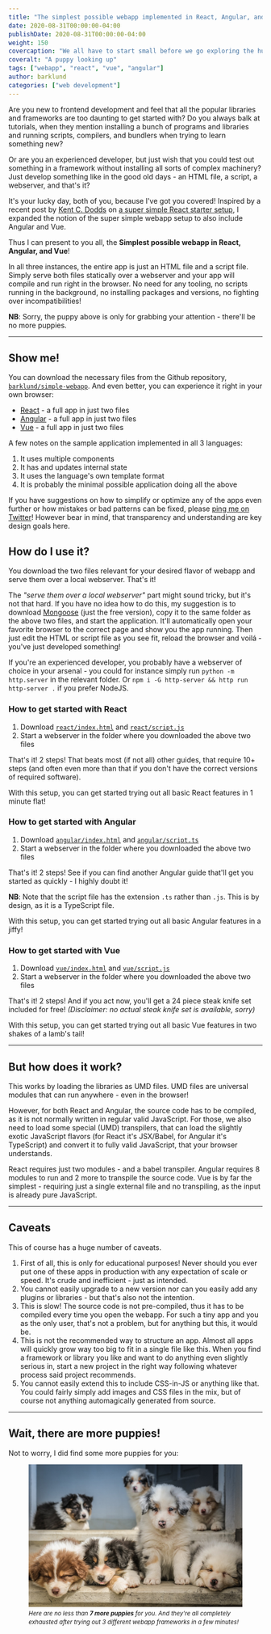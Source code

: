 ```yaml
---
title: "The simplest possible webapp implemented in React, Angular, and Vue"
date: 2020-08-31T00:00:00-04:00
publishDate: 2020-08-31T00:00:00-04:00
weight: 150
covercaption: "We all have to start small before we go exploring the huge and scary world of frontend"
coveralt: "A puppy looking up"
tags: ["webapp", "react", "vue", "angular"]
author: barklund
categories: ["web development"]
---
```


Are you new to frontend development and feel that all the popular libraries and frameworks are too daunting to get started with? Do you always balk at tutorials, when they mention installing a bunch of programs and libraries and running scripts, compilers, and bundlers when trying to learn something new?

Or are you an experienced developer, but just wish that you could test out something in a framework without installing all sorts of complex machinery? Just develop something like in the good old days - an HTML file, a script, a webserver, and that's it?

It's your lucky day, both of you, because I've got you covered! Inspired by a recent post by [Kent C. Dodds](https://twitter.com/kentcdodds/) on [a super simple React starter setup](https://kentcdodds.com/blog/super-simple-start-to-react/), I expanded the notion of the super simple webapp setup to also include Angular and Vue.

Thus I can present to you all, the **Simplest possible webapp in React, Angular, and Vue**!

In all three instances, the entire app is just an HTML file and a script file. Simply serve both files statically over a webserver and your app will compile and run right in the browser. No need for any tooling, no scripts running in the background, no installing packages and versions, no fighting over incompatibilities!

**NB**: Sorry, the puppy above is only for grabbing your attention - there'll be no more puppies.

---

## Show me!

You can download the necessary files from the Github repository, [`barklund/simple-webapp`](https://github.com/barklund/simple-webapp). And even better, you can experience it right in your own browser:

* [React](https://barklund.github.io/simple-webapp/public/react/) - a full app in just two files
* [Angular](https://barklund.github.io/simple-webapp/public/angular/) - a full app in just two files
* [Vue](https://barklund.github.io/simple-webapp/public/vue/) - a full app in just two files

A few notes on the sample application implemented in all 3 languages:

1. It uses multiple components
1. It has and updates internal state
1. It uses the language's own template format
1. It is probably the minimal possible application doing all the above

If you have suggestions on how to simplify or optimize any of the apps even further or how mistakes or bad patterns can be fixed, please [ping me on Twitter](https://twitter.com/barklund)! However bear in mind, that transparency and understanding are key design goals here.

## How do I use it?

You download the two files relevant for your desired flavor of webapp and serve them over a local webserver. That's it!

The _"serve them over a local webserver"_ part might sound tricky, but it's not that hard. If you have no idea how to do this, my suggestion is to download [Mongoose](https://www.cesanta.com/binary.html) (just the free version), copy it to the same folder as the above two files, and start the application. It'll automatically open your favorite browser to the correct page and show you the app running. Then just edit the HTML or script file as you see fit, reload the browser and voilá - you've just developed something!

If you're an experienced developer, you probably have a webserver of choice in your arsenal - you could for instance simply run `python -m http.server` in the relevant folder. Or `npm i -G http-server && http run http-server .` if you prefer NodeJS.

### How to get started with React

1. Download [`react/index.html`](https://raw.githubusercontent.com/barklund/simple-webapp/main/public/react/index.html) and [`react/script.js`](https://raw.githubusercontent.com/barklund/simple-webapp/main/public/react/script.js)
2. Start a webserver in the folder where you downloaded the above two files

That's it! 2 steps! That beats most (if not all) other guides, that require 10+ steps (and often even more than that if you don't have the correct versions of required software).

With this setup, you can get started trying out all basic React features in 1 minute flat!

### How to get started with Angular

1. Download [`angular/index.html`](https://raw.githubusercontent.com/barklund/simple-webapp/main/public/angular/index.html) and [`angular/script.ts`](https://raw.githubusercontent.com/barklund/simple-webapp/main/public/angular/script.ts)
2. Start a webserver in the folder where you downloaded the above two files

That's it! 2 steps! See if you can find another Angular guide that'll get you started as quickly - I highly doubt it!

**NB**: Note that the script file has the extension `.ts` rather than `.js`. This is by design, as it is a TypeScript file.

With this setup, you can get started trying out all basic Angular features in a jiffy!

### How to get started with Vue

1. Download [`vue/index.html`](https://raw.githubusercontent.com/barklund/simple-webapp/main/public/vue/index.html) and [`vue/script.js`](https://raw.githubusercontent.com/barklund/simple-webapp/main/public/vue/script.js)
2. Start a webserver in the folder where you downloaded the above two files

That's it! 2 steps! And if you act now, you'll get a 24 piece steak knife set included for free! _(Disclaimer: no actual steak knife set is available, sorry)_

With this setup, you can get started trying out all basic Vue features in two shakes of a lamb's tail!

--- 

## But how does it work?

This works by loading the libraries as UMD files. UMD files are universal modules that can run anywhere - even in the browser!

However, for both React and Angular, the source code has to be compiled, as it is not normally written in regular valid JavaScript. For those, we also need to load some special (UMD) transpilers, that can load the slightly exotic JavaScript flavors (for React it's JSX/Babel, for Angular it's TypeScript) and convert it to fully valid JavaScript, that your browser understands.

React requires just two modules - and a babel transpiler. Angular requires 8 modules to run and 2 more to transpile the source code. Vue is by far the simplest - requiring just a single external file and no transpiling, as the input is already pure JavaScript.

--- 

## Caveats

This of course has a huge number of caveats.

1. First of all, this is only for educational purposes! Never should you ever put one of these apps in production with any expectation of scale or speed. It's crude and inefficient - just as intended.
1. You cannot easily upgrade to a new version nor can you easily add any plugins or libraries - but that's also not the intention.
1. This is slow! The source code is not pre-compiled, thus it has to be compiled every time you open the webapp. For such a tiny app and you as the only user, that's not a problem, but for anything but this, it would be.
1. This is not the recommended way to structure an app. Almost all apps will quickly grow way too big to fit in a single file like this. When you find a framework or library you like and want to do anything even slightly serious in, start a new project in the right way following whatever process said project recommends.
1. You cannot easily extend this to include CSS-in-JS or anything like that. You could fairly simply add images and CSS files in the mix, but of course not anything automagically generated from source.

---

## Wait, there are more puppies!

Not to worry, I did find some more puppies for you:

<figure>
<a href="./puppies.jpg"><img src="./puppies.jpg" alt="7 puppies" /></a>
<caption><em><small>Here are no less than <strong>7 more puppies</strong> for you. And they're all completely exhausted after trying out 3 different webapp frameworks in a few minutes!</small></em></caption>
</figure>

